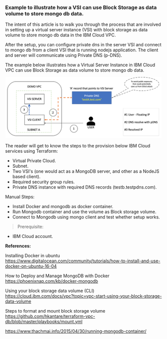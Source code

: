 ### Example to illustrate how a VSI can use Block Storage as data volume to store mongo db data.   

The intent of this article is to walk you through the process that are involved in setting up a virtual server instance (VSI) with block storage as data volume to store mongo db data in the IBM Cloud VPC.

After the setup, you can configure private dns in the server VSI and connect to mongo db from a client VSI that is running nodejs application. The client and server will communicate using Private DNS (p-DNS).

The example below illustrates how a Virtual Server Instance in IBM Cloud VPC can use Block Storage as data volume to store mongo db data.  

![Demo Overview](images/Demo-Overview.png)

The reader will get to know the steps to the provision below IBM Cloud services using Terraform:

- Virtual Private Cloud. 
- Subnet. 
- Two VSI's (one would act as a MongoDB server, and other as a NodeJS based client). 
- Required security group rules. 
- Private DNS instance with required DNS records (testb.testpdns.com). 

Manual Steps: 

- Install Docker and mongodb as docker container.   
- Run Mongodb container and use the volume as Block storage volume. 
- Connect to Mongodb using mongo client and test whether setup works.    


> Prerequisite:

- IBM Cloud account. 

**References:**

Installing Docker in ubuntu
https://www.digitalocean.com/community/tutorials/how-to-install-and-use-docker-on-ubuntu-16-04

How to Deploy and Manage MongoDB with Docker
https://phoenixnap.com/kb/docker-mongodb

Using your block storage data volume (CLI)
https://cloud.ibm.com/docs/vpc?topic=vpc-start-using-your-block-storage-data-volume

Steps to format and mount block storage volume 
https://github.com/hkantare/terraform-vpc-db/blob/master/playbooks/mount.yml

https://www.thachmai.info/2015/04/30/running-mongodb-container/















